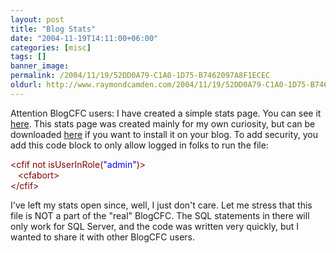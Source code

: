 ```yaml
---
layout: post
title: "Blog Stats"
date: "2004-11-19T14:11:00+06:00"
categories: [misc]
tags: []
banner_image: 
permalink: /2004/11/19/52DD0A79-C1A0-1D75-B7462097A8F1ECEC
oldurl: http://www.raymondcamden.com/2004/11/19/52DD0A79-C1A0-1D75-B7462097A8F1ECEC
---
```


Attention BlogCFC users: I have created a simple stats page. You can see it <a href="stats.cfm">here</a>. This stats page was created mainly for my own curiosity, but can be downloaded <a href="stats.zip">here</a> if you want to install it on your blog. To add security, you add this code block to only allow logged in folks to run the file:

<div class="code"><FONT COLOR=MAROON>&lt;cfif not isUserInRole(<FONT COLOR=BLUE>"admin"</FONT>)&gt;</FONT><br>
&nbsp;&nbsp;&nbsp;<FONT COLOR=MAROON>&lt;cfabort&gt;</FONT><br>
<FONT COLOR=MAROON>&lt;/cfif&gt;</FONT></div>

I've left my stats open since, well, I just don't care. Let me stress that this file is NOT a part of the "real" BlogCFC. The SQL statements in there will only work for SQL Server, and the code was written very quickly, but I wanted to share it with other BlogCFC users.